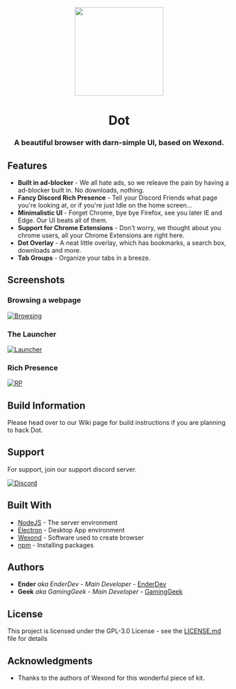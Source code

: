 <p align="center">
  <img src="https://bot.ender.site/img/dot.png" style="display: block;margin-left: auto;margin-right: auto;" data-canonical-src="https://bot.ender.site/img/dot.png" width="200" height="200" align="center"/>
</p>

<h1 align="center">Dot</h1>
<h3 align="center">A beautiful browser with darn-simple UI, based on Wexond.</h3>

## Features

* **Built in ad-blocker** - We all hate ads, so we releave the pain by having a ad-blocker built in. No downloads, nothing.
* **Fancy Discord Rich Presence** - Tell your Discord Friends what page you're looking at, or if you're just Idle on the home screen...
* **Minimalistic UI** - Forget Chrome, bye bye Firefox, see you later IE and Edge. Our UI beats all of them.
* **Support for Chrome Extensions** - Don't worry, we thought about you chrome users, all your Chrome Extensions are right here.
* **Dot Overlay** - A neat little overlay, which has bookmarks, a search box, downloads and more.
* **Tab Groups** - Organize your tabs in a breeze.

## Screenshots

### Browsing a webpage
[![Browsing](https://i.imgur.com/AibZG3N.png)]()

### The Launcher
[![Launcher](https://i.imgur.com/Y3CDnSp.png)]()

### Rich Presence
[![RP](https://i.imgur.com/DCI96kW.png)]()

## Build Information

Please head over to our Wiki page for build instructions if you are planning to hack Dot.

## Support

For support, join our support discord server.

[![Discord](https://discordapp.com/api/guilds/525056817399726102/widget.png?style=banner2)](https://discordbots.org/servers/525056817399726102)

## Built With

* [NodeJS](https://nodejs.org/en/) - The server environment
* [Electron](https://electronjs.org/) - Desktop App environment
* [Wexond](https://github.com/wexond/wexond) - Software used to create browser
* [npm](https://npmjs.org) - Installing packages

## Authors

* **Ender** *aka EnderDev* - *Main Developer* - [EnderDev](https://github.com/EnderDev)
* **Geek** *aka GamingGeek* - *Main Developer* - [GamingGeek](https://github.com/GamingGeek)

## License

This project is licensed under the GPL-3.0 License - see the [LICENSE.md](LICENSE.md) file for details

## Acknowledgments

* Thanks to the authors of Wexond for this wonderful piece of kit.

